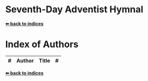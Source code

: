 # Seventh-Day Adventist Hymnal

**[⬅ back to indices](../README.md)**

# Index of Authors
\# | Author  | Title | #                       
-- |------|--------|----------

**[⬅ back to indices](../README.md)**